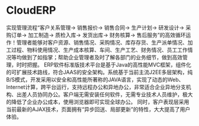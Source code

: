 # CloudERP
实现管理流程“客户关系管理-> 销售报价-> 销售合同-> 生产计划-> 研发设计-> 采购订单-> 加工制造-> 质检入库-> 发货出库-> 财务核算-> 售后服务”的高效循环运作！管理者能够对客户资源、销售情况、采购情况、库存存货、生产派单情况、加工过程、物料使用情况、生产成本核算、车间、生产工艺、财务情况、员工工作情况等均做到了如指掌；帮助企业管理者及时了解各部门的业务细节，做到高效管理，时时把握。 ERP软件标准版技术平台是基于Java的高性能MVC框架，组件化的可扩展技术路线，符合JAAS的安全架构。系统基于当前主流J2EE多层架构，纯B/S模式，开发采用以安全和高性能所著称的JAVA语言，实现了动态的Web、Internet计算，跨平台运行，支持远程办公和异地办公，非常适合企业异地分支机构、出差人员协同办公。客户端无需安装任何软件，无需专业技术人员维护，极大的降低了企业办公成本，使用浏览器即可实现全球办公。  同时，客户表现层采用当前最新的AJAX技术，页面拥有“异步回送、局部更新”的特性，大大提高了用户体验。
